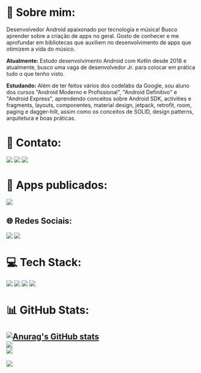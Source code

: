 # 💫 Sobre mim:

 Desenvolvedor Android apaixonado por tecnologia e música! Busco aprender sobre a criação de apps no geral. Gosto de conhecer e me aprofundar em bibliotecas que auxiliem no desenvolvimento de apps que otimizem a vida do músico.

**Atualmente:** Estudo desenvolvimento Android com Kotlin desde 2018 e atualmente, busco uma vaga de desenvolvedor Jr. para colocar em prática tudo o que tenho visto.

**Estudando:** Além de ter feitos vários dos codelabs da Google, sou aluno dos cursos "Android Moderno e Profissional", "Android Definitivo" e "Android Express", aprendendo conceitos sobre Android SDK, activities e fragments, layouts, componentes, material design, jetpack, retrofit, room, paging e dagger-hilt, assim como os conceitos de SOLID, design patterns, arquitetura e boas práticas. 


# 📧 Contato:

<a href="mailto:jhonybguerra_gmail.com"><img src="https://img.shields.io/badge/Gmail-D14836?style=for-the-badge&logo=gmail&logoColor=white"/><a/>
<a href="https://www.linkedin.com/in/jhonybguerra"><img src="https://img.shields.io/badge/LinkedIn-0077B5?style=for-the-badge&logo=linkedin&logoColor=white"/><a/>
<a href="https://wa.me/+5511986726064"><img src="https://img.shields.io/badge/WhatsApp-25D366?style=for-the-badge&logo=whatsapp&logoColor=white"/><a/>
 
 # 📱 Apps publicados:
<a href="https://play.google.com/store/apps/developer?id=Jhony+Bossolane+Guerra"><img src="https://img.shields.io/badge/Google_Play-414141?style=for-the-badge&logo=google-play&logoColor=white"/><a/>

## 🌐 Redes Sociais:
<a href="https://www.instagram.com/johnny_bguerra/"><img src="https://img.shields.io/badge/Instagram-E4405F?style=for-the-badge&logo=instagram&logoColor=white"/><a/>
<a href="https://twitter.com/JohnnyBGuerra"><img src="https://img.shields.io/badge/Twitter-1DA1F2?style=for-the-badge&logo=twitter&logoColor=white"/><a/>

# 💻 Tech Stack:

<img src="https://img.shields.io/badge/Android-3DDC84?style=for-the-badge&logo=android&logoColor=white"/> <img src="https://img.shields.io/badge/Kotlin-0095D5?&style=for-the-badge&logo=kotlin&logoColor=white"/>
<img src="https://img.shields.io/badge/Android_Studio-3DDC84?style=for-the-badge&logo=android-studio&logoColor=white"/>
<img src="https://img.shields.io/badge/GitHub-100000?style=for-the-badge&logo=github&logoColor=white"/>


# 📊 GitHub Stats:
[![Anurag's GitHub stats](https://github-readme-stats.vercel.app/api?username=jhonybguerra)](https://github.com/anuraghazra/github-readme-stats)<br/>
![](https://github-readme-streak-stats.herokuapp.com/?user=jhonybguerra&theme=default&hide_border=false)<br/>
![](https://github-readme-stats.vercel.app/api/top-langs/?username=jhonybguerra&theme=default&hide_border=false&include_all_commits=true&count_private=true&layout=compact)
---
[![](https://visitcount.itsvg.in/api?id=jhonybguerra&icon=0&color=0)](https://visitcount.itsvg.in)
